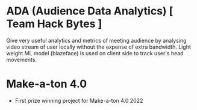 # ADA (Audience Data Analytics) [ Team Hack Bytes ]

Give very useful analytics and metrics of meeting audience by analysing video stream of user locally without the expense of extra bandwidth. Light weight ML model (blazeface) is used on client side to track user's head movements.

# Make-a-ton 4.0

- First prize winning project for Make-a-ton 4.0 2022
